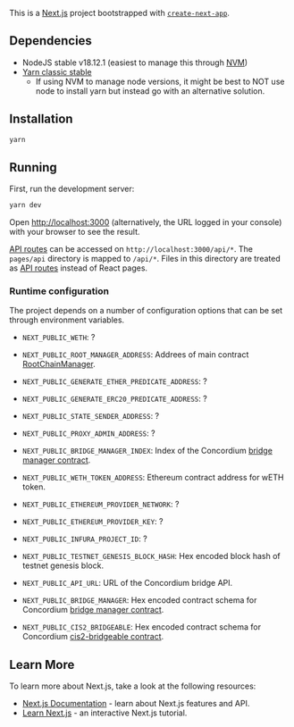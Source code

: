 This is a [Next.js](https://nextjs.org/) project bootstrapped with [`create-next-app`](https://github.com/vercel/next.js/tree/canary/packages/create-next-app).

## Dependencies

- NodeJS stable v18.12.1 (easiest to manage this through [NVM](https://github.com/nvm-sh/nvm))
- [Yarn classic stable](https://classic.yarnpkg.com/en/docs/install)
  - If using NVM to manage node versions, it might be best to NOT use node to install yarn but instead go with an alternative solution.

## Installation

```bash
yarn
```

## Running

First, run the development server:

```bash
yarn dev
```

Open [http://localhost:3000](http://localhost:3000) (alternatively, the URL logged in your console) with your browser to see the result.

[API routes](https://nextjs.org/docs/api-routes/introduction) can be accessed on `http://localhost:3000/api/*`.
The `pages/api` directory is mapped to `/api/*`. Files in this directory are treated as [API routes](https://nextjs.org/docs/api-routes/introduction) instead of React pages.

### Runtime configuration

The project depends on a number of configuration options that can be set through environment variables.

- `NEXT_PUBLIC_WETH`: ?
- `NEXT_PUBLIC_ROOT_MANAGER_ADDRESS`: Addrees of main contract [RootChainManager](../ethereum_contracts/contracts/root).
- `NEXT_PUBLIC_GENERATE_ETHER_PREDICATE_ADDRESS`: ?
- `NEXT_PUBLIC_GENERATE_ERC20_PREDICATE_ADDRESS`: ?
- `NEXT_PUBLIC_STATE_SENDER_ADDRESS`: ?
- `NEXT_PUBLIC_PROXY_ADMIN_ADDRESS`: ?

- `NEXT_PUBLIC_BRIDGE_MANAGER_INDEX`: Index of the Concordium [bridge manager contract](../concordium_contracts/bridge-manager).

- `NEXT_PUBLIC_WETH_TOKEN_ADDRESS`: Ethereum contract address for wETH token.

- `NEXT_PUBLIC_ETHEREUM_PROVIDER_NETWORK`: ?
- `NEXT_PUBLIC_ETHEREUM_PROVIDER_KEY`: ?
- `NEXT_PUBLIC_INFURA_PROJECT_ID`: ?

- `NEXT_PUBLIC_TESTNET_GENESIS_BLOCK_HASH`: Hex encoded block hash of testnet genesis block.

- `NEXT_PUBLIC_API_URL`: URL of the Concordium bridge API.

- `NEXT_PUBLIC_BRIDGE_MANAGER`: Hex encoded contract schema for Concordium [bridge manager contract](../concordium_contracts/bridge-manager).
- `NEXT_PUBLIC_CIS2_BRIDGEABLE`: Hex encoded contract schema for Concordium [cis2-bridgeable contract](../concordium_contracts/cis2-bridgeable).

## Learn More

To learn more about Next.js, take a look at the following resources:

-   [Next.js Documentation](https://nextjs.org/docs) - learn about Next.js features and API.
-   [Learn Next.js](https://nextjs.org/learn) - an interactive Next.js tutorial.
